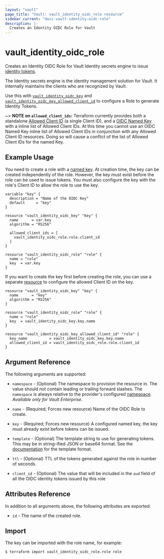 ```yaml
---
layout: "vault"
page_title: "Vault: vault_identity_oidc_role resource"
sidebar_current: "docs-vault-identity-oidc-role"
description: |-
  Creates an Identity OIDC Role for Vault
---
```


# vault\_identity\_oidc\_role

Creates an Identity OIDC Role for Vault Identity secrets engine to issue
[identity tokens](https://www.vaultproject.io/docs/secrets/identity/index.html#identity-tokens).

The Identity secrets engine is the identity management solution for Vault. It internally maintains
the clients who are recognized by Vault.

Use this with [`vault_identity_oidc_key`](identity_oidc_key.html)
and [`vault_identity_oidc_key_allowed_client_id`](identity_oidc_key_allowed_client_id.html)
to configure a Role to generate Identity Tokens.

~> **NOTE on `allowed_client_ids`:** Terraform currently
provides both a standalone [Allowed Client ID](identity_oidc_key_allowed_client_id.html) (a single
Client ID), and a [OIDC Named Key](identity_oidc_key.html) with a inline list of Allowed Client IDs.
At this time you cannot use an OIDC Named Key inline list of Allowed Client IDs
in conjunction with any Allowed Client ID resources. Doing so will cause
a conflict of the list of Allowed Client IDs for the named Key.

## Example Usage

You need to create a role with a [named key](identity_oidc_key.html).
At creation time, the key can be created independently of the role. However, the key must
exist before the role can be used to issue tokens. You must also configure the key with the
role's Client ID to allow the role to use the key.

```hcl
variable "key" {
  description = "Name of the OIDC Key"
  default     = "key"
}

resource "vault_identity_oidc_key" "key" {
  name      = var.key
  algorithm = "RS256"

  allowed_client_ids = [
    vault_identity_oidc_role.role.client_id
  ]
}

resource "vault_identity_oidc_role" "role" {
  name = "role"
  key  = var.key
}
```

If you want to create the key first before creating the role, you can use a separate
[resource](identity_oidc_key_allowed_client_id.html) to configure the allowed Client ID on
the key.

```hcl
resource "vault_identity_oidc_key" "key" {
  name      = "key"
  algorithm = "RS256"
}

resource "vault_identity_oidc_role" "role" {
  name = "role"
  key  = vault_identity_oidc_key.key.name
}

resource "vault_identity_oidc_key_allowed_client_id" "role" {
  key_name          = vault_identity_oidc_key.key.name
  allowed_client_id = vault_identity_oidc_role.role.client_id
}
```

## Argument Reference

The following arguments are supported:

* `namespace` - (Optional) The namespace to provision the resource in.
  The value should not contain leading or trailing forward slashes.
  The `namespace` is always relative to the provider's configured [namespace](../index.html#namespace).
   *Available only for Vault Enterprise*.

* `name` - (Required; Forces new resource) Name of the OIDC Role to create.

* `key` - (Required; Forces new resource) A configured named key, the key must already exist
  before tokens can be issued.

* `template` - (Optional) The template string to use for generating tokens. This may be in
  string-ified JSON or base64 format. See the
  [documentation](https://www.vaultproject.io/docs/secrets/identity/index.html#token-contents-and-templates)
  for the template format.

* `ttl` - (Optional) TTL of the tokens generated against the role in number of seconds.

* `client_id` - (Optional) The value that will be included in the `aud` field of all the OIDC identity
  tokens issued by this role

## Attributes Reference

In addition to all arguments above, the following attributes are exported:

* `id` - The name of the created role.

## Import

The key can be imported with the role name, for example:

```
$ terraform import vault_identity_oidc_role.role role
```
